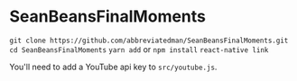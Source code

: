 # SeanBeansFinalMoments

`git clone https://github.com/abbreviatedman/SeanBeansFinalMoments.git`
`cd SeanBeansFinalMoments`
`yarn add` or `npm install`
`react-native link`

You'll need to add a YouTube api key to `src/youtube.js`.
